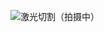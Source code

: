 ![激光切割（拍摄中）](https://user-images.githubusercontent.com/55586349/114516390-ef002880-9c6f-11eb-85d2-a4cec988deca.png)
